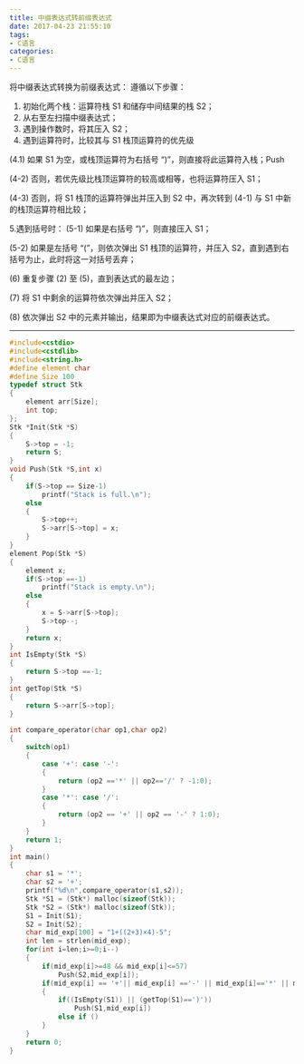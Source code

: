 ```yaml
---
title: 中缀表达式转前缀表达式
date: 2017-04-23 21:55:10
tags: 
- C语言
categories:
- C语言
---
```


将中缀表达式转换为前缀表达式：
遵循以下步骤：
1. 初始化两个栈：运算符栈 S1 和储存中间结果的栈 S2；
2. 从右至左扫描中缀表达式；
3. 遇到操作数时，将其压入 S2；
4. 遇到运算符时，比较其与 S1 栈顶运算符的优先级

(4.1) 如果 S1 为空，或栈顶运算符为右括号 “)”，则直接将此运算符入栈；Push

(4-2) 否则，若优先级比栈顶运算符的较高或相等，也将运算符压入 S1；

(4-3) 否则，将 S1 栈顶的运算符弹出并压入到 S2 中，再次转到 (4-1) 与 S1 中新的栈顶运算符相比较；

5.遇到括号时：
(5-1) 如果是右括号 “)”，则直接压入 S1；

(5-2) 如果是左括号 “(”，则依次弹出 S1 栈顶的运算符，并压入 S2，直到遇到右括号为止，此时将这一对括号丢弃；

(6) 重复步骤 (2) 至 (5)，直到表达式的最左边；

(7) 将 S1 中剩余的运算符依次弹出并压入 S2；

(8) 依次弹出 S2 中的元素并输出，结果即为中缀表达式对应的前缀表达式。

---

```c
#include<cstdio>
#include<cstdlib>
#include<string.h>
#define element char
#define Size 100
typedef struct Stk
{
    element arr[Size];
    int top;
};
Stk *Init(Stk *S)
{
    S->top = -1;
    return S;
}
void Push(Stk *S,int x)
{
    if(S->top == Size-1)
        printf("Stack is full.\n");
    else
    {
        S->top++;
        S->arr[S->top] = x;
    }
}
element Pop(Stk *S)
{
    element x;
    if(S->top ==-1)
        printf("Stack is empty.\n");
    else
    {
        x = S->arr[S->top];
        S->top--;
    }
    return x;
}
int IsEmpty(Stk *S)
{
    return S->top ==-1;
}
int getTop(Stk *S)
{
    return S->arr[S->top];
}

int compare_operator(char op1,char op2)
{
    switch(op1)
    {
        case '+': case '-':
        {
            return (op2 =='*' || op2=='/' ? -1:0);
        }
        case '*': case '/':
        {
            return (op2 == '+' || op2 == '-' ? 1:0);
        }
    }
    return 1;
}
int main()
{
    char s1 = '*';
    char s2 = '+';
    printf("%d\n",compare_operator(s1,s2));
    Stk *S1 = (Stk*) malloc(sizeof(Stk));
    Stk *S2 = (Stk*) malloc(sizeof(Stk));
    S1 = Init(S1);
    S2 = Init(S2);
    char mid_exp[100] = "1+((2+3)×4)-5";
    int len = strlen(mid_exp);
    for(int i=len;i>=0;i--)
    {
        if(mid_exp[i]>=48 && mid_exp[i]<=57)
            Push(S2,mid_exp[i]);
        if(mid_exp[i] == '+'|| mid_exp[i] =='-' || mid_exp[i]=='*' || mid_exp[i] =='/')
        {
            if((IsEmpty(S1)) || (getTop(S1)==')'))
                Push(S1,mid_exp[i])
            else if ()
        }
    }
    return 0;
}

```
